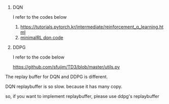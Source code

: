 1. DQN
   
   I refer to the codes below
   1. https://tutorials.pytorch.kr/intermediate/reinforcement_q_learning.html
   2. [minimalRL dqn code](https://github.com/seungeunrho/minimalRL/blob/master/dqn.py)
3. DDPG
   
   I refer to the code below
   
   https://github.com/sfujim/TD3/blob/master/utils.py

The replay buffer for DQN and DDPG is different.

DQN replaybuffer is so slow. because it has many copy.

so, if you want to implement replaybuffer, please use ddpg's replaybuffer
  
